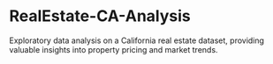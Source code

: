# RealEstate-CA-Analysis
Exploratory data analysis on a California real estate dataset, providing valuable insights into property pricing and market trends.
